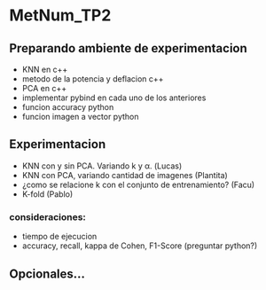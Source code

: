 # MetNum_TP2

## Preparando ambiente de experimentacion

- KNN en c++
- metodo de la potencia y deflacion c++
- PCA en c++
- implementar pybind en cada uno de los anteriores
- funcion accuracy python
- funcion imagen a vector python

## Experimentacion

- KNN con y sin PCA. Variando k y α. (Lucas)
- KNN con PCA, variando cantidad de imagenes (Plantita)
- ¿como se relacione k con el conjunto de entrenamiento? (Facu)
- K-fold (Pablo)

### consideraciones:

- tiempo de ejecucion
- accuracy, recall, kappa de Cohen, F1-Score (preguntar python?)

## Opcionales...
